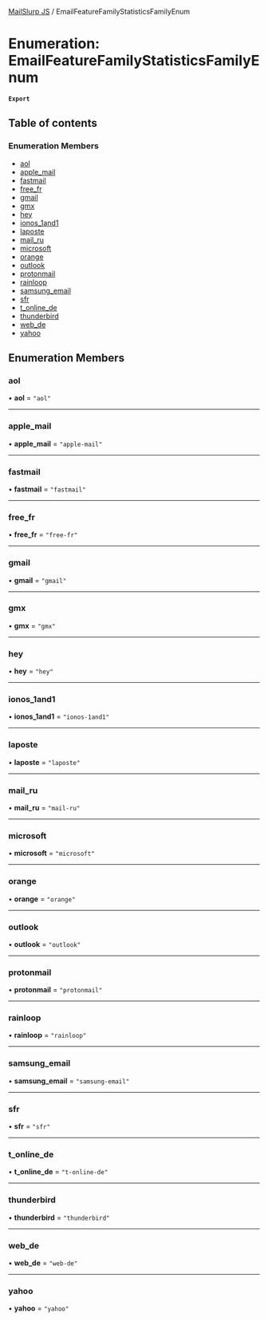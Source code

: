 [MailSlurp JS](../README.md) / EmailFeatureFamilyStatisticsFamilyEnum

# Enumeration: EmailFeatureFamilyStatisticsFamilyEnum

**`Export`**

## Table of contents

### Enumeration Members

- [aol](EmailFeatureFamilyStatisticsFamilyEnum.md#aol)
- [apple\_mail](EmailFeatureFamilyStatisticsFamilyEnum.md#apple_mail)
- [fastmail](EmailFeatureFamilyStatisticsFamilyEnum.md#fastmail)
- [free\_fr](EmailFeatureFamilyStatisticsFamilyEnum.md#free_fr)
- [gmail](EmailFeatureFamilyStatisticsFamilyEnum.md#gmail)
- [gmx](EmailFeatureFamilyStatisticsFamilyEnum.md#gmx)
- [hey](EmailFeatureFamilyStatisticsFamilyEnum.md#hey)
- [ionos\_1and1](EmailFeatureFamilyStatisticsFamilyEnum.md#ionos_1and1)
- [laposte](EmailFeatureFamilyStatisticsFamilyEnum.md#laposte)
- [mail\_ru](EmailFeatureFamilyStatisticsFamilyEnum.md#mail_ru)
- [microsoft](EmailFeatureFamilyStatisticsFamilyEnum.md#microsoft)
- [orange](EmailFeatureFamilyStatisticsFamilyEnum.md#orange)
- [outlook](EmailFeatureFamilyStatisticsFamilyEnum.md#outlook)
- [protonmail](EmailFeatureFamilyStatisticsFamilyEnum.md#protonmail)
- [rainloop](EmailFeatureFamilyStatisticsFamilyEnum.md#rainloop)
- [samsung\_email](EmailFeatureFamilyStatisticsFamilyEnum.md#samsung_email)
- [sfr](EmailFeatureFamilyStatisticsFamilyEnum.md#sfr)
- [t\_online\_de](EmailFeatureFamilyStatisticsFamilyEnum.md#t_online_de)
- [thunderbird](EmailFeatureFamilyStatisticsFamilyEnum.md#thunderbird)
- [web\_de](EmailFeatureFamilyStatisticsFamilyEnum.md#web_de)
- [yahoo](EmailFeatureFamilyStatisticsFamilyEnum.md#yahoo)

## Enumeration Members

### aol

• **aol** = ``"aol"``

___

### apple\_mail

• **apple\_mail** = ``"apple-mail"``

___

### fastmail

• **fastmail** = ``"fastmail"``

___

### free\_fr

• **free\_fr** = ``"free-fr"``

___

### gmail

• **gmail** = ``"gmail"``

___

### gmx

• **gmx** = ``"gmx"``

___

### hey

• **hey** = ``"hey"``

___

### ionos\_1and1

• **ionos\_1and1** = ``"ionos-1and1"``

___

### laposte

• **laposte** = ``"laposte"``

___

### mail\_ru

• **mail\_ru** = ``"mail-ru"``

___

### microsoft

• **microsoft** = ``"microsoft"``

___

### orange

• **orange** = ``"orange"``

___

### outlook

• **outlook** = ``"outlook"``

___

### protonmail

• **protonmail** = ``"protonmail"``

___

### rainloop

• **rainloop** = ``"rainloop"``

___

### samsung\_email

• **samsung\_email** = ``"samsung-email"``

___

### sfr

• **sfr** = ``"sfr"``

___

### t\_online\_de

• **t\_online\_de** = ``"t-online-de"``

___

### thunderbird

• **thunderbird** = ``"thunderbird"``

___

### web\_de

• **web\_de** = ``"web-de"``

___

### yahoo

• **yahoo** = ``"yahoo"``
